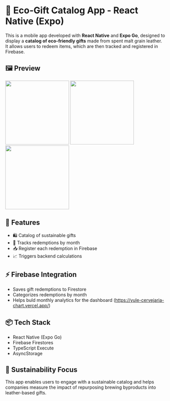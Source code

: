 # 📱 Eco-Gift Catalog App - React Native (Expo)

This is a mobile app developed with **React Native** and **Expo Go**, designed to display a **catalog of eco-friendly gifts** made from spent malt grain leather. It allows users to redeem items, which are then tracked and registered in Firebase.

## 🖼️ Preview

<p float="left">
   <img src "./assets/screenshots/appScreenshot-1.jpeg" width="200" />
   <img src "./assets/screenshots/appScreenshot-2.jpeg" width="200" />
   <img src "./assets/screenshots/appScreenshot-3.jpeg" width="200" />
</p>

## 🎁 Features

- 🛍️ Catalog of sustainable gifts
- 📅 Tracks redemptions by month
- 📥 Register each redemption in Firebase
- 📈 Triggers backend calculations

## ⚡ Firebase Integration

- Saves gift redemptions to Firestore
- Categorizes redemptions by month
- Helps buld monthly analytics for the dashboard (https://yule-cervejaria-chart.vercel.app/)

## 📦 Tech Stack

- React Native (Expo Go)
- Firebase Firestores
- TypeScript Execute
- AsyncStorage

## 🌿 Sustainability Focus
This app enables users to engage with a sustainable catalog and helps companies measure the impact of repurposing brewing byproducts into leather-based gifts.
